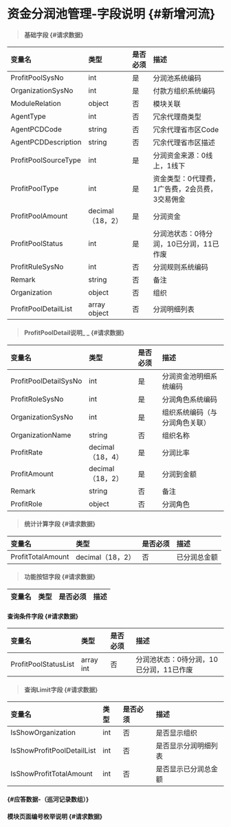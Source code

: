 # 资金分润池管理-字段说明 {#新增河流}

> #### 基础字段 {#请求数据}

| 变量名 | 类型 | 是否必须 | 描述 |
| :--- | :--- | :--- | :--- |
| ProfitPoolSysNo | int | 是 | 分润池系统编码 |
| OrganizationSysNo | int | 是 | 付款方组织系统编码 |
| ModuleRelation | object | 否 | 模块关联 |
| AgentType | int | 否 | 冗余代理商类型 |
| AgentPCDCode | string | 否 | 冗余代理省市区Code |
| AgentPCDDescription | string | 否 | 冗余代理省市区描述 |
| ProfitPoolSourceType | int | 是 | 分润资金来源：0线上，1线下 |
| ProfitPoolType | int | 是 | 资金类型：0代理费，1广告费，2会员费，3交易佣金 |
| ProfitPoolAmount | decimal（18，2） | 是 | 分润资金 |
| ProfitPoolStatus | int | 是 | 分润池状态：0待分润，10已分润，11已作废 |
| ProfitRuleSysNo | int | 否 | 分润规则系统编码 |
| Remark | string | 否 | 备注 |
| Organization | object | 否 | 组织 |
| ProfitPoolDetailList | array object | 否 | 分润明细列表 |

> #### ProfitPoolDetail说明_ _ {#请求数据}

| 变量名 | 类型 | 是否必须 | 描述 |
| :--- | :--- | :--- | :--- |
| ProfitPoolDetailSysNo | int | 是 | 分润资金池明细系统编码 |
| ProfitRoleSysNo | int | 是 | 分润角色系统编码 |
| OrganizationSysNo | int | 是 | 组织系统编码（与分润角色关联） |
| OrganizationName | string | 否 | 组织名称 |
| ProfitRate | decimal（18，4） | 是 | 分润比率 |
| ProfitAmount | decimal（18，2） | 是 | 分润到金额 |
| Remark | string | 否 | 备注 |
| ProfitRole | object | 否 | 分润角色 |

> #### 统计计算字段 {#请求数据}

| 变量名 | 类型 | 是否必须 | 描述 |
| :--- | :--- | :--- | :--- |
| ProfitTotalAmount | decimal（18，2） | 否 | 已分润总金额 |

> #### 功能按钮字段 {#请求数据}

| 变量名 | 类型 | 是否必须 | 描述 |
| :--- | :--- | :--- | :--- |


#### 查询条件字段 {#请求数据}

| 变量名 | 类型 | 是否必须 | 描述 |
| :--- | :--- | :--- | :--- |
| ProfitPoolStatusList | array int | 否 | 分润池状态：0待分润，10已分润，11已作废 |

> #### 查询Limit字段 {#请求数据}

| 变量名 | 类型 | 是否必须 | 描述 |
| :--- | :--- | :--- | :--- |
| IsShowOrganization | int | 否 | 是否显示组织 |
| IsShowProfitPoolDetailList | int | 否 | 是否显示分润明细列表 |
| IsShowProfitTotalAmount | int | 否 | 是否显示已分润总金额 |

####  {#应答数据-（巡河记录数组）}

#### 模块页面编号枚举说明 {#请求数据}



